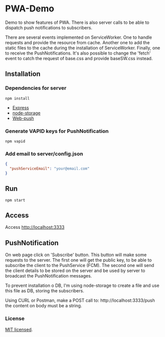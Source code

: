 # PWA-Demo

Demo to show features of PWA. There is also server calls to be able to dispatch push notifications to subscribers.

There are several events implemented on ServiceWorker. One to handle requests and provide the resource from cache.
Another one to add the static files to the cache during the installation of ServiceWorker. Finally,
one to receive the PushNotifications.
It's also possible to change the 'fetch' event to catch the request of base.css and provide baseSW.css instead.

## Installation

### Dependencies for server

```npm
npm install
```

* [Express](https://expressjs.com/)
* [node-storage](https://www.npmjs.com/package/node-storage)
* [Web-push](https://github.com/web-push-libs/web-push)

### Generate VAPID keys for PushNotification
 
```npm
npm vapid
```

### Add email to server/config.json
 
```json
{
  "pushServiceEmail": "your@email.com"
}
```

## Run
```npm
npm start
```

## Access

Access [http://localhost:3333](http://localhost:3333)

## PushNotification

On web page click on 'Subscribe' button. This button will make some requests to the server.
The first one will get the public key, to be able to subscribe the client to the PushService (FCM).
The second one will send the client details to be stored on the server and be used by server to broadcast
the PushNotification messages.

To prevent installation o DB, I'm using node-storage to create a file and use this file as DB, storing the subscribers.

Using CURL or Postman, make a POST call to: http://localhost:3333/push the content on body must be a string.

### License

[MIT licensed](./LICENSE).